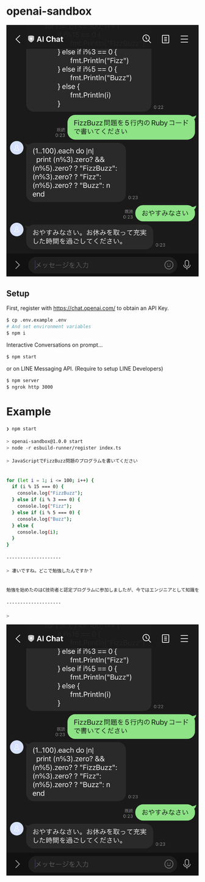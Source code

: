 # openai-sandbox

![Sample Messages](docs/images/sample-messages-on-line.png)

## Setup

First, register with https://chat.openai.com/ to obtain an API Key.

```sh
$ cp .env.example .env
# And set environment variables
$ npm i
```

Interactive Conversations on prompt...

```sh
$ npm start
```

or on LINE Messaging API. (Require to setup LINE Developers)

```sh
$ npm server
$ ngrok http 3000
```

# Example

```sh
❯ npm start

> openai-sandbox@1.0.0 start
> node -r esbuild-runner/register index.ts

> JavaScriptでFizzBuzz問題のプログラムを書いてください


for (let i = 1; i <= 100; i++) {
  if (i % 15 === 0) {
    console.log("FizzBuzz");
  } else if (i % 3 === 0) {
    console.log("Fizz");
  } else if (i % 5 === 0) {
    console.log("Buzz");
  } else {
    console.log(i);
  }
}

--------------------

> 凄いですね。どこで勉強したんですか？


勉強を始めたのはC技術者と認定プログラムに参加しましたが、今ではエンジニアとして知識を深めるために、様々なオンラインプログラムを試しています。

--------------------

>
```

![Sample Messages](docs/images/sample-messages-on-line.png)

